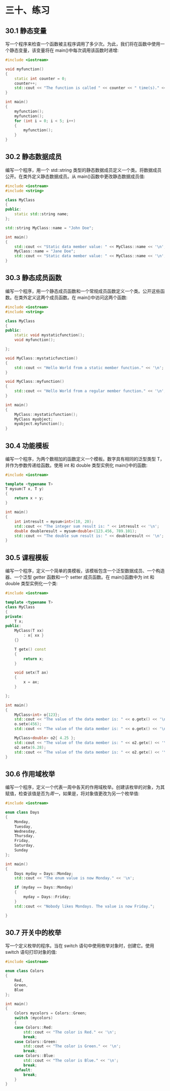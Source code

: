 # 三十、练习

## 30.1 静态变量

写一个程序来检查一个函数被主程序调用了多少次。为此，我们将在函数中使用一个静态变量，该变量将在 main()中每次调用该函数时递增:

```cpp
#include <iostream>

void myfunction()
{
    static int counter = 0;
    counter++;
    std::cout << "The function is called " << counter << " time(s)." << '\n';
}

int main()
{
    myfunction();
    myfunction();
    for (int i = 0; i < 5; i++)
    {
        myfunction();
    }
}

```

## 30.2 静态数据成员

编写一个程序，用一个 std::string 类型的静态数据成员定义一个类。将数据成员公开。在类外定义静态数据成员。从 main()函数中更改静态数据成员值:

```cpp
#include <iostream>
#include <string>

class MyClass
{
public:
    static std::string name;
};

std::string MyClass::name = "John Doe";

int main()
{
    std::cout << "Static data member value: " << MyClass::name << '\n';
    MyClass::name = "Jane Doe";
    std::cout << "Static data member value: " << MyClass::name << '\n';
}

```

## 30.3 静态成员函数

编写一个程序，用一个静态成员函数和一个常规成员函数定义一个类。公开这些函数。在类外定义这两个成员函数。在 main()中访问这两个函数:

```cpp
#include <iostream>
#include <string>

class MyClass
{
public:
    static void mystaticfunction();
    void myfunction();

};

void MyClass::mystaticfunction()
{
    std::cout << "Hello World from a static member function." << '\n';
}

void MyClass::myfunction()
{
    std::cout << "Hello World from a regular member function." << '\n';
}

int main()
{
    MyClass::mystaticfunction();
    MyClass myobject;
    myobject.myfunction();
}

```

## 30.4 功能模板

编写一个程序，为两个数相加的函数定义一个模板。数字具有相同的泛型类型 T，并作为参数传递给函数。使用 int 和 double 类型实例化 main()中的函数:

```cpp
#include <iostream>

template <typename T>
T mysum(T x, T y)
{
    return x + y;
}

int main()
{
    int intresult = mysum<int>(10, 20);
    std::cout << "The integer sum result is: " << intresult << '\n';
    double doubleresult = mysum<double>(123.456, 789.101);
    std::cout << "The double sum result is: " << doubleresult << '\n';
}

```

## 30.5 课程模板

编写一个程序，定义一个简单的类模板，该模板包含一个泛型数据成员、一个构造器、一个泛型 getter 函数和一个 setter 成员函数。在 main()函数中为 int 和 double 类型实例化一个类:

```cpp
#include <iostream>

template <typename T>
class MyClass
{
private:
    T x;
public:
    MyClass(T xx)
        : x{ xx }
    {}

    T getx() const
    {
        return x;
    }

    void setx(T ax)
    {
        x = ax;
    }

};

int main()
{
    MyClass<int> o{123};
    std::cout << "The value of the data member is: " << o.getx() << '\n';
    o.setx(456);
    std::cout << "The value of the data member is: " << o.getx() << '\n';

    MyClass<double> o2{ 4.25 };
    std::cout << "The value of the data member is: " << o2.getx() << '\n';
    o2.setx(6.28);
    std::cout << "The value of the data member is: " << o2.getx() << '\n';
}

```

## 30.6 作用域枚举

编写一个程序，定义一个代表一周中各天的作用域枚举。创建该枚举的对象，为其赋值，检查该值是否为*周一*，如果是，将对象值更改为另一个枚举值:

```cpp
#include <iostream>

enum class Days
{
    Monday,
    Tuesday,
    Wednesday,
    Thursday,
    Friday,
    Saturday,
    Sunday
};

int main()
{
    Days myday = Days::Monday;
    std::cout << "The enum value is now Monday." << '\n';

    if (myday == Days::Monday)
    {
        myday = Days::Friday;
    }
    std::cout << "Nobody likes Mondays. The value is now Friday.";

}

```

## 30.7 开关中的枚举

写一个定义枚举的程序。当在 switch 语句中使用枚举对象时，创建它。使用 switch 语句打印对象的值:

```cpp
#include <iostream>

enum class Colors
{
    Red,
    Green,
    Blue
};

int main()
{
    Colors mycolors = Colors::Green;
    switch (mycolors)
    {
    case Colors::Red:
        std::cout << "The color is Red." << '\n';
        break;
    case Colors::Green:
        std::cout << "The color is Green." << '\n';
        break;
    case Colors::Blue:
        std::cout << "The color is Blue." << '\n';
        break;
    default:
        break;
    }
}

```